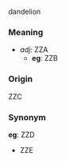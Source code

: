 dandelion
### Meaning
+ _adj_: ZZA
	+ __eg__: ZZB

### Origin

ZZC

### Synonym

__eg__: ZZD

+ ZZE



